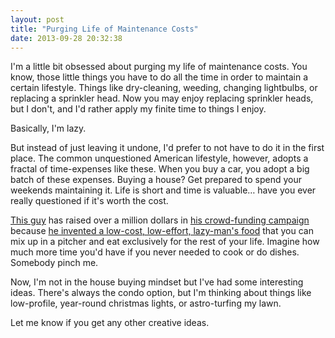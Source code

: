 ```yaml
---
layout: post
title: "Purging Life of Maintenance Costs"
date: 2013-09-28 20:32:38
---
```


<p class="p1">
  I'm a little bit obsessed about purging my life of maintenance costs. You know, those little things you have to do all the time in order to maintain a certain lifestyle. Things like dry-cleaning, weeding, changing lightbulbs, or replacing a sprinkler head. Now you may enjoy replacing sprinkler heads, but I don't, and I'd rather apply my finite time to things I enjoy. 
</p>

<p class="p1">
  Basically, I'm lazy.
</p>

<p class="p1">
  But instead of just leaving it undone, I'd prefer to not have to do it in the first place. The common unquestioned American lifestyle, however, adopts a fractal of time-expenses like these. When you buy a car, you adopt a big batch of these expenses. Buying a house? Get prepared to spend your weekends maintaining it. Life is short and time is valuable… have you ever really questioned if it's worth the cost.
</p>

<p class="p1">
  <a href="https://twitter.com/robrhinehart">This guy</a> has raised over a million dollars in <a href="https://campaign.soylent.me/soylent-free-your-body">his crowd-funding campaign</a> because <a href="http://robrhinehart.com/?p=298">he invented a low-cost, low-effort, lazy-man's food</a> that you can mix up in a pitcher and eat exclusively for the rest of your life. Imagine how much more time you'd have if you never needed to cook or do dishes. Somebody pinch me.
</p>

<p class="p1">
  Now, I'm not in the house buying mindset but I've had some interesting ideas. There's always the condo option, but I'm thinking about things like low-profile, year-round christmas lights, or astro-turfing my lawn. 
</p>

<p class="p1">
  Let me know if you get any other creative ideas.
</p>